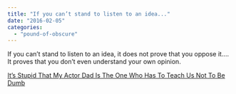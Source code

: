 ```yaml
---
title: "If you can’t stand to listen to an idea..."
date: "2016-02-05"
categories: 
  - "pound-of-obscure"
---
```


If you can’t stand to listen to an idea, it does not prove that you oppose it.... It proves that you don’t even understand your own opinion.

[It’s Stupid That My Actor Dad Is The One Who Has To Teach Us Not To Be Dumb](https://medium.com/@harrydreyfuss/stop-taking-pride-in-your-ignorance-52bff18b5d6e#.gmq29ne7j)
